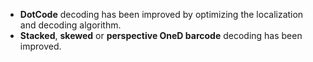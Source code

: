 
- **DotCode** decoding has been improved by optimizing the localization and decoding algorithm.
- **Stacked**, **skewed** or **perspective OneD barcode** decoding has been improved.

